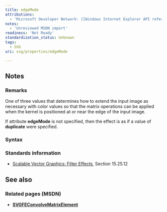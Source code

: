 ```yaml
---
title: edgeMode
attributions:
  - 'Microsoft Developer Network: [[Windows Internet Explorer API reference](http://msdn.microsoft.com/en-us/library/ie/hh828809%28v=vs.85%29.aspx) Article]'
notes:
  - 'Unreviewed MSDN import'
readiness: 'Not Ready'
standardization_status: Unknown
tags:
  - SVG
uri: svg/properties/edgeMode

---
```

## <span>Notes</span>

### <span>Remarks</span>

One of three values that determines how to extend the input image as necessary with color values so that the matrix operations can be applied when the kernel is positioned at or near the edge of the input image.

If attribute **edgeMode** is not specified, then the effect is as if a value of **duplicate** were specified.

### <span>Syntax</span>

### <span>Standards information</span>

-   [Scalable Vector Graphics: Filter Effects](http://go.microsoft.com/fwlink/p/?linkid=226062), Section 15.25.12

## <span>See also</span>

### <span>Related pages (MSDN)</span>

-   [**SVGFEConvolveMatrixElement**](/svg/elements/feConvolveMatrix)
